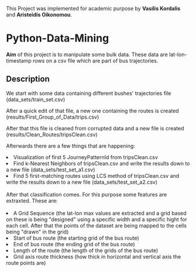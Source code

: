 This Project was implemented for academic purpose by <strong>Vasilis Kordalis</strong> and <strong>Aristeidis Oikonomou</strong>.

# Python-Data-Mining
<strong>Aim</strong> of this project is to manipulate some bulk data. These data are lat-lon-timestamp rows on a csv file which are part of bus trajectories.

<h2>Description</h2>

We start with some data containing different bushes' trajectories file (data_sets/train_set.csv)

After a quick edit of that file, a new one containing the routes is created (results/First_Group_of_Data/trips.csv)

After that this file is cleaned from corrupted data and a new file is created (results/Clean_Routes/tripsClean.csv)

Afterwards there are a few things that are happening:

<li> Visualization of first 5 JourneyPatternId from tripsClean.csv</li>
<li> Find k-Nearest Neighbors of tripsClean.csv and write the results down to a new file (data_sets/test_set_a1.csv)</li>
<li> Find 5 first-matching routes using LCS method of tripsClean.csv and write the results down to a new file (data_sets/test_set_a2.csv)</li>
<br/>
After that classification comes. For this purpose some features are extraxted. These are:
<br/>
<br/>
<li> A Grid Sequence (the lat-lon max values are extracted and a grid based on these is being "designed" using a specific width and a specific hight for each cell. After that the points of the dataset are being mapped to the cells being "drawn" in the grid)</li>
<li> Start of bus route (the starting grid of the bus route)</li>
<li> End of bus route (the ending grid of the bus route)</li>
<li> Length of the route (the length of the grids of the bus route)</li>
<li> Grid axis route thickness (how thick in horizontal and vertical axis the route points are)</li>
